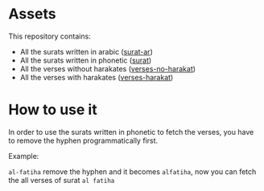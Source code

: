# Assets
This repository contains:
- All the surats written in arabic ([surat-ar](https://github.com/Mualim-Quran/json-assets/blob/main/surat-ar.json))
- All the surats written in phonetic ([surat](https://github.com/Mualim-Quran/json-assets/blob/main/surat.json))
- All the verses without harakates ([verses-no-harakat](https://github.com/Mualim-Quran/json-assets/blob/main/verses-no-harakat.json))
- All the verses with harakates ([verses-harakat](https://github.com/Mualim-Quran/json-assets/blob/main/verses-harakat.json))

# How to use it

In order to use the surats written in phonetic to fetch the verses, you have to remove the hyphen programmatically first.

Example:

`al-fatiha` remove the hyphen and it becomes `alfatiha`, now you can fetch the all verses of surat `al fatiha`

